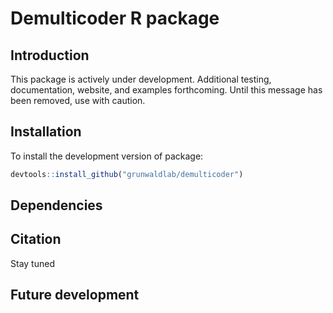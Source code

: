 
# Demulticoder R package

## Introduction

This package is actively under development. Additional testing,
documentation, website, and examples forthcoming. Until this message has
been removed, use with caution.

## Installation

To install the development version of package:

``` r
devtools::install_github("grunwaldlab/demulticoder")
```

## Dependencies

## Citation

Stay tuned

## Future development
